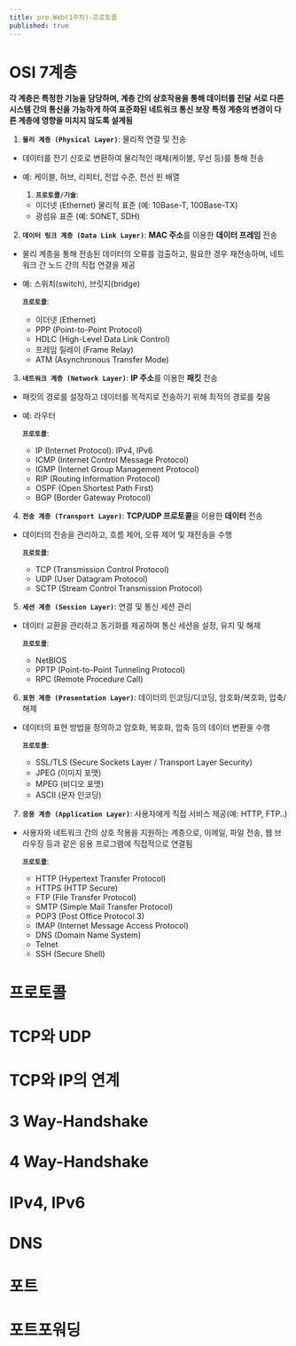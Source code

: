 ```yaml
---
title: pre.Web(1주차)-프로토콜
published: true
---
```


# OSI 7계층
**각 계층은 특정한 기능을 담당하며, 계층 간의 상호작용을 통해 데이터를 전달**
**서로 다른 시스템 간의 통신을 가능하게 하여 표준화된 네트워크 통신 보장**
**특정 계층의 변경이 다른 계층에 영향을 미치지 않도록 설계됨**

1. **`물리 계층 (Physical Layer)`**: 물리적 연결 및 전송
- 데이터를 전기 신호로 변환하여 물리적인 매체(케이블, 무선 등)를 통해 전송
- 예: 케이블, 허브, 리피터, 전압 수준, 전선 핀 배열

    1. **`프로토콜/기술`**:
    - 이더넷 (Ethernet) 물리적 표준 (예: 10Base-T, 100Base-TX)
    - 광섬유 표준 (예: SONET, SDH)

2. **`데이터 링크 계층 (Data Link Layer)`**: **MAC 주소**를 이용한 **데이터 프레임** 전송
- 물리 계층을 통해 전송된 데이터의 오류를 검출하고, 필요한 경우 재전송하며, 네트워크 간 노드 간의 직접 연결을 제공
- 예: 스위치(switch), 브릿지(bridge)

    **`프로토콜`**:
    - 이더넷 (Ethernet)
    - PPP (Point-to-Point Protocol)
    - HDLC (High-Level Data Link Control)
    - 프레임 릴레이 (Frame Relay)
    - ATM (Asynchronous Transfer Mode)

3. **`네트워크 계층 (Network Layer)`**: **IP 주소**를 이용한 **패킷** 전송
- 패킷의 경로를 설정하고 데이터를 목적지로 전송하기 위해 최적의 경로를 찾음
- 예: 라우터

    **`프로토콜`**:
    - IP (Internet Protocol): IPv4, IPv6
    - ICMP (Internet Control Message Protocol)
    - IGMP (Internet Group Management Protocol)
    - RIP (Routing Information Protocol)
    - OSPF (Open Shortest Path First)
    - BGP (Border Gateway Protocol)

4. **`전송 계층 (Transport Layer)`**: **TCP/UDP 프로토콜**을 이용한 **데이터** 전송
- 데이터의 전송을 관리하고, 흐름 제어, 오류 제어 및 재전송을 수행

    **`프로토콜`**:
    - TCP (Transmission Control Protocol)
    - UDP (User Datagram Protocol)
    - SCTP (Stream Control Transmission Protocol)

5. **`세션 계층 (Session Layer)`**: 연결 및 통신 세션 관리
- 데이터 교환을 관리하고 동기화를 제공하여 통신 세션을 설정, 유지 및 해제

    **`프로토콜`**:
    - NetBIOS
    - PPTP (Point-to-Point Tunneling Protocol)
    - RPC (Remote Procedure Call)


  
6. **`표현 계층 (Presentation Layer)`**: 데이터의 인코딩/디코딩, 암호화/복호화, 압축/해제
- 데이터의 표현 방법을 정의하고 암호화, 복호화, 압축 등의 데이터 변환을 수행

    **`프로토콜`**:
    - SSL/TLS (Secure Sockets Layer / Transport Layer Security)
    - JPEG (이미지 포맷)
    - MPEG (비디오 포맷)
    - ASCII (문자 인코딩)
  
7. **`응용 계층 (Application Layer)`**: 사용자에게 직접 서비스 제공(예: HTTP, FTP..)
- 사용자와 네트워크 간의 상호 작용을 지원하는 계층으로, 이메일, 파일 전송, 웹 브라우징 등과 같은 응용 프로그램에 직접적으로 연결됨

    **`프로토콜`**:
    - HTTP (Hypertext Transfer Protocol)
    - HTTPS (HTTP Secure)
    - FTP (File Transfer Protocol)
    - SMTP (Simple Mail Transfer Protocol)
    - POP3 (Post Office Protocol 3)
    - IMAP (Internet Message Access Protocol)
    - DNS (Domain Name System)
    - Telnet
    - SSH (Secure Shell)


# 프로토콜
# TCP와 UDP
# TCP와 IP의 연계
# 3 Way-Handshake
# 4 Way-Handshake
# IPv4, IPv6
# DNS
# 포트
# 포트포워딩